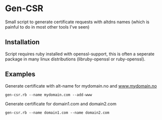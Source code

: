 # Gen-CSR
Small script to generate certificate requests with altdns names (which is painful to do in most other tools I've seen)

## Installation
Script requires ruby installed with openssl-support, this is often a seperate package in many linux distributions (libruby-openssl or ruby-openssl).

## Examples

Generate certificate with alt-name for mydomain.no and www.mydomain.no

```
gen-csr.rb --name mydomain.com --add-www
```

Generate certificate for domain1.com and domain2.com
```
gen-csr.rb --name domain1.com --name domain2.com
```
